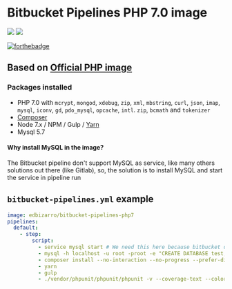 # Bitbucket Pipelines PHP 7.0 image

[![](https://images.microbadger.com/badges/version/edbizarro/bitbucket-pipelines-php7.svg)](https://microbadger.com/images/edbizarro/bitbucket-pipelines-php7 "Get your own version badge on microbadger.com") [![](https://images.microbadger.com/badges/image/edbizarro/bitbucket-pipelines-php7.svg)](https://microbadger.com/images/edbizarro/bitbucket-pipelines-php7 "Get your own image badge on microbadger.com")

[![forthebadge](http://forthebadge.com/images/badges/fuck-it-ship-it.svg)](http://forthebadge.com)

## Based on [Official PHP image](https://hub.docker.com/_/php/)

### Packages installed

- PHP 7.0 with `mcrypt`, `mongod`, `xdebug`, `zip`, `xml`, `mbstring`, `curl`, `json`, `imap`, `mysql`, `iconv`, `gd`, `pdo_mysql`, `opcache`, `intl`. `zip`, `bcmath` and `tokenizer`
- [Composer](https://getcomposer.org/)
- Node 7.x / NPM / Gulp / [Yarn](yarnpkg.com)
- Mysql 5.7

#### Why install MySQL in the image?

The Bitbucket pipeline don't support MySQL as service, like many others solutions out there (like Gitlab), so, the solution is to install MySQL and start the service in pipeline run

## `bitbucket-pipelines.yml` example

```YAML
image: edbizarro/bitbucket-pipelines-php7
pipelines:
  default:
    - step:
        script:
          - service mysql start # We need this here because bitbucket don't have MySQL service :/
          - mysql -h localhost -u root -proot -e "CREATE DATABASE test;"
          - composer install --no-interaction --no-progress --prefer-dist
          - yarn
          - gulp
          - ./vendor/phpunit/phpunit/phpunit -v --coverage-text --colors=never --stderr
```

